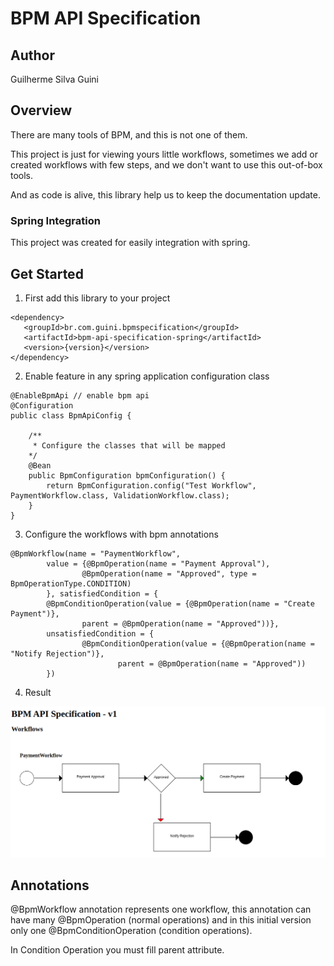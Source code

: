 # BPM API Specification 

## Author

Guilherme Silva Guini

## Overview

There are many tools of BPM, and this is not one of them.

This project is just for viewing yours little workflows, sometimes we add or created workflows with few steps, and we don't want to use this out-of-box tools.

And as code is alive, this library help us to keep the documentation update.

### Spring Integration

This project was created for easily integration with spring.

## Get Started

1. First add this library to your project

```
<dependency>
   <groupId>br.com.guini.bpmspecification</groupId>
   <artifactId>bpm-api-specification-spring</artifactId>
   <version>{version}</version>
</dependency>
```

2. Enable feature in any spring application configuration class

```
@EnableBpmApi // enable bpm api
@Configuration
public class BpmApiConfig {

    /**
     * Configure the classes that will be mapped
    */ 
    @Bean
    public BpmConfiguration bpmConfiguration() {
        return BpmConfiguration.config("Test Workflow", PaymentWorkflow.class, ValidationWorkflow.class);
    }
}

```

3. Configure the workflows with bpm annotations

```
@BpmWorkflow(name = "PaymentWorkflow",
        value = {@BpmOperation(name = "Payment Approval"),
                @BpmOperation(name = "Approved", type = BpmOperationType.CONDITION)
        }, satisfiedCondition = {
        @BpmConditionOperation(value = {@BpmOperation(name = "Create Payment")},
                parent = @BpmOperation(name = "Approved"))},
        unsatisfiedCondition = {
                @BpmConditionOperation(value = {@BpmOperation(name = "Notify Rejection")},
                        parent = @BpmOperation(name = "Approved"))
        })
```

4. Result

![workflow image](/doc/workflow.png)



## Annotations

@BpmWorkflow annotation represents one workflow, this annotation can have many @BpmOperation (normal operations) and in this initial version only one @BpmConditionOperation (condition operations).

In Condition Operation you must fill parent attribute.

